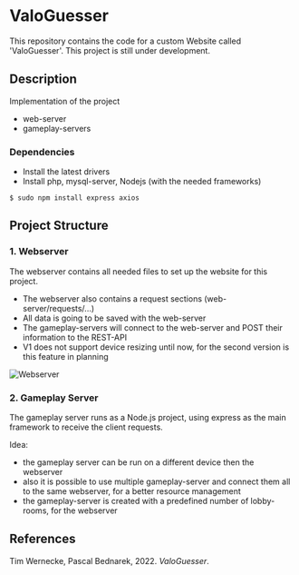 # ValoGuesser

This repository contains the code for a custom Website called 'ValoGuesser'. This project is still under development.

## Description

Implementation of the project

- web-server
- gameplay-servers

### Dependencies

- Install the latest drivers
- Install php, mysql-server, Nodejs (with the needed frameworks)

``` $ sudo npm install express axios ```

## Project Structure


### 1. Webserver

The webserver contains all needed files to set up the website for this project.
- The webserver also contains a request sections (web-server/requests/...)
- All data is going to be saved with the web-server
- The gameplay-servers will connect to the web-server and POST their information to the REST-API
- V1 does not support device resizing until now, for the second version is this feature in planning

![Webserver](https://github.com/azer-lev/ValoGuesser/blob/main/web-server/assets/img/github-images/starting-page.PNG?raw=true)

### 2. Gameplay Server

The gameplay server runs as a Node.js project, using express as the main framework to receive the client requests.

Idea:

- the gameplay server can be run on a different device then the webserver
- also it is possible to use multiple gameplay-server and connect them all to the same webserver, for a better resource management
- the gameplay-server is created with a predefined number of lobby-rooms, for the webserver


## References

Tim Wernecke, Pascal Bednarek, 2022. *ValoGuesser*.
